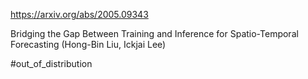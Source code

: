 https://arxiv.org/abs/2005.09343

Bridging the Gap Between Training and Inference for Spatio-Temporal Forecasting (Hong-Bin Liu, Ickjai Lee)

#out_of_distribution 